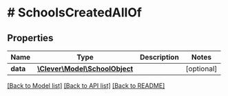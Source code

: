 # # SchoolsCreatedAllOf

## Properties

Name | Type | Description | Notes
------------ | ------------- | ------------- | -------------
**data** | [**\Clever\Model\SchoolObject**](SchoolObject.md) |  | [optional]

[[Back to Model list]](../../README.md#models) [[Back to API list]](../../README.md#endpoints) [[Back to README]](../../README.md)
